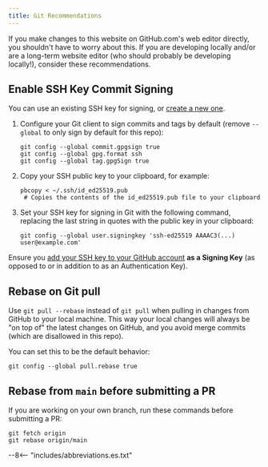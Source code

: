 ```yaml
---
title: Git Recommendations
---
```


If you make changes to this website on GitHub.com's web editor directly, you shouldn't have to worry about this. If you are developing locally and/or are a long-term website editor (who should probably be developing locally!), consider these recommendations.

## Enable SSH Key Commit Signing

You can use an existing SSH key for signing, or [create a new one](https://docs.github.com/en/authentication/connecting-to-github-with-ssh/generating-a-new-ssh-key-and-adding-it-to-the-ssh-agent).

1. Configure your Git client to sign commits and tags by default (remove `--global` to only sign by default for this repo):
   ```
   git config --global commit.gpgsign true
   git config --global gpg.format ssh
   git config --global tag.gpgSign true
   ```
2. Copy your SSH public key to your clipboard, for example:
   ```
   pbcopy < ~/.ssh/id_ed25519.pub
    # Copies the contents of the id_ed25519.pub file to your clipboard
   ```
3. Set your SSH key for signing in Git with the following command, replacing the last string in quotes with the public key in your clipboard:
   ```
   git config --global user.signingkey 'ssh-ed25519 AAAAC3(...) user@example.com'
   ```

Ensure you [add your SSH key to your GitHub account](https://docs.github.com/en/authentication/connecting-to-github-with-ssh/adding-a-new-ssh-key-to-your-github-account#adding-a-new-ssh-key-to-your-account) **as a Signing Key** (as opposed to or in addition to as an Authentication Key).

## Rebase on Git pull

Use `git pull --rebase` instead of `git pull` when pulling in changes from GitHub to your local machine. This way your local changes will always be "on top of" the latest changes on GitHub, and you avoid merge commits (which are disallowed in this repo).

You can set this to be the default behavior:

```
git config --global pull.rebase true
```

## Rebase from `main` before submitting a PR

If you are working on your own branch, run these commands before submitting a PR:

```
git fetch origin
git rebase origin/main
```

--8<-- "includes/abbreviations.es.txt"

